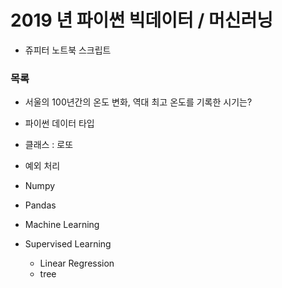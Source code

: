 # 2019 년 파이썬 빅데이터 / 머신러닝 
* 쥬피터 노트북 스크립트
### 목록
- 서울의 100년간의 온도 변화, 역대 최고 온도를 기록한 시기는?
- 파이썬 데이터 타입
- 클래스 : 로또 
- 예외 처리
- Numpy

- Pandas
- Machine Learning
- Supervised Learning
  - Linear Regression
  - tree
